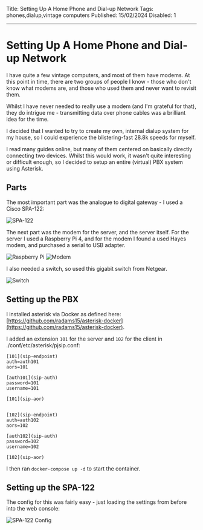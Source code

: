 Title: Setting Up A Home Phone and Dial-up Network
Tags: phones,dialup,vintage computers
Published: 15/02/2024
Disabled: 1

---
# Setting Up A Home Phone and Dial-up Network

I have quite a few vintage computers, and most of them have modems. At this point in time, there are two groups of people I know - those who don't know what modems are, and those who used them and never want to revisit them.

Whilst I have never needed to really use a modem (and I'm grateful for that), they do intrigue me - transmitting data over phone cables was a brilliant idea for the time.

I decided that I wanted to try to create my own, internal dialup system for my house, so I could experience the blistering-fast 28.8k speeds for myself.

I read many guides online, but many of them centered on basically directly connecting two devices. Whilst this would work, it wasn't quite interesting or difficult enough, so I decided to setup an entire (virtual) PBX system using Asterisk.

## Parts

The most important part was the analogue to digital gateway - I used a Cisco SPA-122:

![SPA-122](images/dialup/2023-12-14-10-19-50-661.jpg-50p.jpg)

The next part was the modem for the server, and the server itself.
For the server I used a Raspberry Pi 4, and for the modem I found a used Hayes modem, and purchased a serial to USB adapter.

![Raspberry Pi](images/dialup/2023-12-14-10-22-03-815.jpg-50p.jpg)
![Modem](images/dialup/2023-12-14-10-21-33-200.jpg-50p.jpg)

I also needed a switch, so used this gigabit switch from Netgear.

![Switch](images/dialup/2023-12-14-10-20-26-374.jpg-50p.jpg)

## Setting up the PBX

I installed asterisk via Docker as defined here: [https://github.com/radams15/asterisk-docker](https://github.com/radams15/asterisk-docker).

I added an extension `101` for the server and `102` for the client in ./conf/etc/asterisk/pjsip.conf:

    [101](sip-endpoint)
    auth=auth101
    aors=101

    [auth101](sip-auth)
    password=101
    username=101

    [101](sip-aor)


    [102](sip-endpoint)
    auth=auth102
    aors=102

    [auth102](sip-auth)
    password=102
    username=102

    [102](sip-aor)

I then ran `docker-compose up -d` to start the container.

## Setting up the SPA-122

The config for this was fairly easy - just loading the settings from before into the web console:

![SPA-122 Config](images/dialup/spa122_conf.png)
